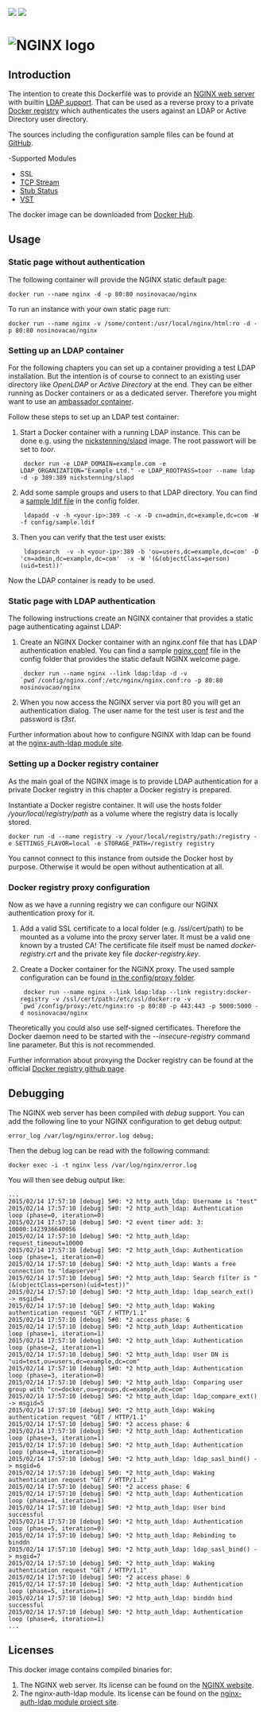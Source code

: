 [![](https://images.microbadger.com/badges/image/nosinovacao/nginx.svg)](https://hub.docker.com/r/nosinovacao/nginx/ "nosinovacao/nginx on docker hub") [![](https://images.microbadger.com/badges/version/nosinovacao/nginx.svg)](https://hub.docker.com/r/nosinovacao/nginx/ "nosinovacao/nginx on docker hub")
# ![NGINX logo](https://raw.github.com/nosinovacao/nginx/master/images/NginxLogo.gif)

## Introduction

The intention to create this Dockerfile was to provide an [NGINX web server](https://github.com/nginx/nginx) with builtin [LDAP support](https://github.com/kvspb/nginx-auth-ldap).  That can be used as a reverse proxy to a private [Docker registry](https://github.com/docker/docker-registry) which authenticates the users against an LDAP or Active Directory user directory.

The sources including the configuration sample files can be found at [GitHub](https://github.com/nosinovacao/nginx).

-Supported Modules
 - SSL
 - [TCP Stream](https://nginx.org/en/docs/stream/ngx_stream_core_module.html)
 - [Stub Status](http://nginx.org/en/docs/http/ngx_http_stub_status_module.html)
 - [VST](https://github.com/vozlt/nginx-module-vts)

The docker image can be downloaded from [Docker Hub](https://hub.docker.com/r/nosinovacao/nginx/).

## Usage

### Static page without authentication

The following container will provide the NGINX static default page:


	docker run --name nginx -d -p 80:80 nosinovacao/nginx


To run an instance with your own static page run:


	docker run --name nginx -v /some/content:/usr/local/nginx/html:ro -d -p 80:80 nosinovacao/nginx


### Setting up an LDAP container

For the following chapters you can set up a container providing a test LDAP installation. But the intention is of course to connect to an existing user directory like *OpenLDAP* or *Active Directory* at the end. They can be either running as Docker containers or as a dedicated server. Therefore you might want to use an [ambassador container](http://docs.docker.com/articles/ambassador_pattern_linking/).

Follow these steps to set up an LDAP test container:

1. Start a Docker container with a running LDAP instance. This can be done e.g. using the [nickstenning/slapd](https://registry.hub.docker.com/u/nickstenning/slapd/) image. The root passwort will be set to *toor*.

		docker run -e LDAP_DOMAIN=example.com -e LDAP_ORGANIZATION="Example Ltd." -e LDAP_ROOTPASS=toor --name ldap -d -p 389:389 nickstenning/slapd

2. Add some sample groups and users to that LDAP directory. You can find a [sample ldif file](https://github.com/nosinovacao/nginx/blob/master/config/sample.ldif) in the config folder.

		ldapadd -v -h <your-ip>:389 -c -x -D cn=admin,dc=example,dc=com -W -f config/sample.ldif

3. Then you can verify that the test user exists:

		ldapsearch  -v -h <your-ip>:389 -b 'ou=users,dc=example,dc=com' -D 'cn=admin,dc=example,dc=com'  -x -W '(&(objectClass=person)(uid=test))'

Now the LDAP container is ready to be used.
        
### Static page with LDAP authentication

The following instructions create an NGINX container that provides a static page authenticating against LDAP:

1. Create an NGINX Docker container with an nginx.conf file that has LDAP authentication enabled. You can find a sample [nginx.conf](https://github.com/nosinovacao/nginx/blob/master/config/basic/nginx.conf) file in the config folder that provides the static default NGINX welcome page.

		docker run --name nginx --link ldap:ldap -d -v `pwd`/config/nginx.conf:/etc/nginx/nginx.conf:ro -p 80:80 nosinovacao/nginx

2. When you now access the NGINX server via port 80 you will get an authentication dialog. The user name for the test user is *test* and the password is *t3st*.

Further information about how to configure NGINX with ldap can be found at the [nginx-auth-ldap module site](https://github.com/kvspb/nginx-auth-ldap).

### Setting up a Docker registry container

As the main goal of the NGINX image is to provide LDAP authentication for a private Docker registry in this chapter a Docker registry is prepared.

Instantiate a Docker registre container. It will use the hosts folder */your/local/registry/path* as a volume where the registry data is locally stored. 

	docker run -d --name registry -v /your/local/registry/path:/registry -e SETTINGS_FLAVOR=local -e STORAGE_PATH=/registry registry

You cannot connect to this instance from outside the Docker host by purpose. Otherwise it would be open without authentication at all.

### Docker registry proxy configuration

Now as we have a running registry we can configure our NGINX authentication proxy for it.

1. Add a valid SSL certificate to a local folder (e.g. /ssl/cert/path) to be mounted as a volume into the proxy server later. It must be a valid one known by a trusted CA! The certificate file itself must be named *docker-registry.crt* and the private key file *docker-registry.key*.

2. Create a Docker container for the NGINX proxy. The used sample configuration can be found [in the config/proxy folder](https://github.com/nosinovacao/nginx/tree/master/config/proxy).

		docker run --name nginx --link ldap:ldap --link registry:docker-registry -v /ssl/cert/path:/etc/ssl/docker:ro -v `pwd`/config/proxy:/etc/nginx:ro -p 80:80 -p 443:443 -p 5000:5000 -d nosinovacao/nginx

Theoretically you could also use self-signed certificates. Therefore the Docker daemon need to be started with the *--insecure-registry* command line parameter. But this is not recommended.

Further information about proxying the Docker registry can be found at the official [Docker registry github page](https://github.com/docker/docker-registry/blob/master/ADVANCED.md).

## Debugging

The NGINX web server has been compiled with *debug* support. You can add the following line to your NGINX configuration to get debug output:

	error_log /var/log/nginx/error.log debug;

Then the debug log can be read with the following command:

	docker exec -i -t nginx less /var/log/nginx/error.log

You will then see debug output like:

	...
	2015/02/14 17:57:10 [debug] 5#0: *2 http_auth_ldap: Username is "test"
	2015/02/14 17:57:10 [debug] 5#0: *2 http_auth_ldap: Authentication loop (phase=0, iteration=0)
	2015/02/14 17:57:10 [debug] 5#0: *2 event timer add: 3: 10000:1423936640056
	2015/02/14 17:57:10 [debug] 5#0: *2 http_auth_ldap: request_timeout=10000
	2015/02/14 17:57:10 [debug] 5#0: *2 http_auth_ldap: Authentication loop (phase=1, iteration=0)
	2015/02/14 17:57:10 [debug] 5#0: *2 http_auth_ldap: Wants a free connection to "ldapserver"
	2015/02/14 17:57:10 [debug] 5#0: *2 http_auth_ldap: Search filter is "(&(objectClass=person)(uid=test))"
	2015/02/14 17:57:10 [debug] 5#0: *2 http_auth_ldap: ldap_search_ext() -> msgid=4
	2015/02/14 17:57:10 [debug] 5#0: *2 http_auth_ldap: Waking authentication request "GET / HTTP/1.1"
	2015/02/14 17:57:10 [debug] 5#0: *2 access phase: 6
	2015/02/14 17:57:10 [debug] 5#0: *2 http_auth_ldap: Authentication loop (phase=1, iteration=1)
	2015/02/14 17:57:10 [debug] 5#0: *2 http_auth_ldap: Authentication loop (phase=2, iteration=1)
	2015/02/14 17:57:10 [debug] 5#0: *2 http_auth_ldap: User DN is "uid=test,ou=users,dc=example,dc=com"
	2015/02/14 17:57:10 [debug] 5#0: *2 http_auth_ldap: Authentication loop (phase=3, iteration=0)
	2015/02/14 17:57:10 [debug] 5#0: *2 http_auth_ldap: Comparing user group with "cn=docker,ou=groups,dc=example,dc=com"
	2015/02/14 17:57:10 [debug] 5#0: *2 http_auth_ldap: ldap_compare_ext() -> msgid=5
	2015/02/14 17:57:10 [debug] 5#0: *2 http_auth_ldap: Waking authentication request "GET / HTTP/1.1"
	2015/02/14 17:57:10 [debug] 5#0: *2 access phase: 6
	2015/02/14 17:57:10 [debug] 5#0: *2 http_auth_ldap: Authentication loop (phase=3, iteration=1)
	2015/02/14 17:57:10 [debug] 5#0: *2 http_auth_ldap: Authentication loop (phase=4, iteration=0)
	2015/02/14 17:57:10 [debug] 5#0: *2 http_auth_ldap: ldap_sasl_bind() -> msgid=6
	2015/02/14 17:57:10 [debug] 5#0: *2 http_auth_ldap: Waking authentication request "GET / HTTP/1.1"
	2015/02/14 17:57:10 [debug] 5#0: *2 access phase: 6
	2015/02/14 17:57:10 [debug] 5#0: *2 http_auth_ldap: Authentication loop (phase=4, iteration=1)
	2015/02/14 17:57:10 [debug] 5#0: *2 http_auth_ldap: User bind successful
	2015/02/14 17:57:10 [debug] 5#0: *2 http_auth_ldap: Authentication loop (phase=5, iteration=0)
	2015/02/14 17:57:10 [debug] 5#0: *2 http_auth_ldap: Rebinding to binddn
	2015/02/14 17:57:10 [debug] 5#0: *2 http_auth_ldap: ldap_sasl_bind() -> msgid=7
	2015/02/14 17:57:10 [debug] 5#0: *2 http_auth_ldap: Waking authentication request "GET / HTTP/1.1"
	2015/02/14 17:57:10 [debug] 5#0: *2 access phase: 6
	2015/02/14 17:57:10 [debug] 5#0: *2 http_auth_ldap: Authentication loop (phase=5, iteration=1)
	2015/02/14 17:57:10 [debug] 5#0: *2 http_auth_ldap: binddn bind successful
	2015/02/14 17:57:10 [debug] 5#0: *2 http_auth_ldap: Authentication loop (phase=6, iteration=1)
    ...

## Licenses

This docker image contains compiled binaries for:

1. The NGINX web server. Its license can be found on the [NGINX website](http://nginx.org/LICENSE).
2. The nginx-auth-ldap module. Its license can be found on the [nginx-auth-ldap module project site](https://github.com/kvspb/nginx-auth-ldap/blob/master/LICENSE).
